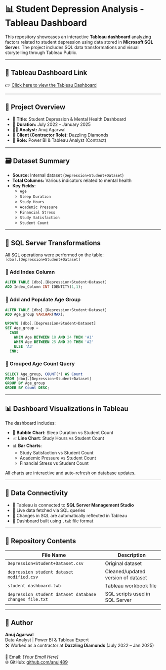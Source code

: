 # 📊 Student Depression Analysis - Tableau Dashboard

This repository showcases an interactive **Tableau dashboard** analyzing factors related to student depression using data stored in **Microsoft SQL Server**. The project includes SQL data transformations and visual storytelling through Tableau Public.

---

## 🔗 Tableau Dashboard Link

👉 [Click here to view the Tableau Dashboard](https://public.tableau.com/views/studentdashboard_17503589357300/DASHBOARD?:language=en-US&publish=yes&:sid=&:redirect=auth&:display_count=n&:origin=viz_share_link)

---

## 📂 Project Overview

- 📌 **Title:** Student Depression & Mental Health Dashboard  
- 📅 **Duration:** July 2022 – January 2025  
- 👨‍💼 **Analyst:** Anuj Agarwal  
- 💼 **Client (Contractor Role):** Dazzling Diamonds  
- 🔧 **Role:** Power BI & Tableau Analyst (Contract)  

---

## 🗃️ Dataset Summary

- **Source:** Internal dataset (`Depression+Student+Dataset`)
- **Total Columns:** Various indicators related to mental health
- **Key Fields:**
  - `Age`
  - `Sleep Duration`
  - `Study Hours`
  - `Academic Pressure`
  - `Financial Stress`
  - `Study Satisfaction`
  - `Student Count`

---

## 🧮 SQL Server Transformations

All SQL operations were performed on the table:  
`[dbo].[Depression+Student+Dataset]`

### 🔸 Add Index Column

```sql
ALTER TABLE [dbo].[Depression+Student+Dataset]
ADD Index_Column INT IDENTITY(1,1);
```

### 🔸 Add and Populate Age Group

```sql
ALTER TABLE [dbo].[Depression+Student+Dataset]
ADD Age_group VARCHAR(MAX);

UPDATE [dbo].[Depression+Student+Dataset]
SET Age_group = 
  CASE 
    WHEN Age BETWEEN 18 AND 24 THEN 'A1'
    WHEN Age BETWEEN 25 AND 30 THEN 'A2'
    ELSE 'A3' 
  END;
```

### 🔸 Grouped Age Count Query

```sql
SELECT Age_group, COUNT(*) AS Count
FROM [dbo].[Depression+Student+Dataset]
GROUP BY Age_group
ORDER BY Count DESC;
```

---

## 📊 Dashboard Visualizations in Tableau

The dashboard includes:

- 🍩 **Bubble Chart**: Sleep Duration vs Student Count  
- 📈 **Line Chart**: Study Hours vs Student Count  
- 📊 **Bar Charts**:  
  - Study Satisfaction vs Student Count  
  - Academic Pressure vs Student Count  
  - Financial Stress vs Student Count  

All charts are interactive and auto-refresh on database updates.

---

## 🔌 Data Connectivity

- 🧩 Tableau is connected to **SQL Server Management Studio**
- 🧪 Live data fetched via SQL queries
- 🔁 Changes in SQL are automatically reflected in Tableau
- 📌 Dashboard built using `.twb` file format

---

## 📁 Repository Contents

| File Name                                           | Description                            |
|----------------------------------------------------|----------------------------------------|
| `Depression+Student+Dataset.csv`                   | Original dataset                       |
| `depression student dataset modified.csv`          | Cleaned/updated version of dataset     |
| `student dashboard.twb`                            | Tableau workbook file                  |
| `depression student dataset database changes file.txt` | SQL scripts used in SQL Server     |

---

## 👤 Author

**Anuj Agarwal**  
Data Analyst | Power BI & Tableau Expert  
🛠 Worked as a contractor at **Dazzling Diamonds** (July 2022 – Jan 2025)

📧 Email: *[Your Email Here]*  
🌐 GitHub: [github.com/anuj489](https://github.com/anuj489)